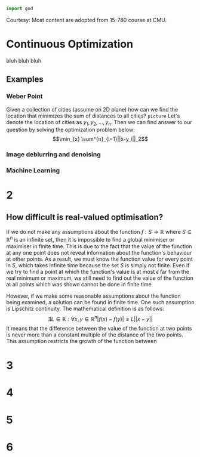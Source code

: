 ```python
import god
```
Courtesy: Most content are adopted from 15-780 course at CMU.
# Continuous Optimization
bluh bluh bluh

## Examples

### Weber Point

Given a collection of cities (assume on 2D plane) how can we find the location that minimizes the sum of distances to all cities?
`picture`
Let's denote the location of cities as $y_1, y_2, ..., y_n$.
Then we can find answer to our question by solving the optimization problem below:
$$\min_{x} \sum^{n}_{i=1}||x-y_i||_2$$

### Image deblurring and denoising

### Machine Learning

# 2

## How difficult is real-valued optimisation?

If we do not make any assumptions about the function $f:S\rightarrow\mathbb{R}$ where $S\subseteq\mathbb{R}^n$ is an infinite set, then it is impossible to find a global minimiser or maximiser in finite time. This is due to the fact that the value of the function at any one point does not reveal information about the function's behaviour at other points. As a result, we must know the function value for every point in $S$, which takes infinite time because the set $S$ is simply not finite. Even if we try to find a point at which the function's value is at most  $\epsilon$ far from the real minimum or maximum, we still need to find out the value of the function at all points which was shown cannot be done in finite time.

However, if we make some reasonable assumptions about the function being examined, a solution can be found in finite time. One such assumption is Lipschitz continuity. The mathematical definition is as follows:
$$\exists L\in\mathbb{R}:\forall x,y\in\mathbb{R}^n|f(x)-f(y)|\le L||x-y||$$
It means that the difference between the value of the function at two points is never more than a constant multiple of the distance of the two points. This assumption restricts the growth of the function between 

# 3

# 4

# 5

# 6
<!--stackedit_data:
eyJoaXN0b3J5IjpbLTE5NzkzNTk2NSwtNzE0Mjc5MzgyLC05NT
YxNTEwNTIsLTExNTAwMDAxODMsLTkxMTgyMTc2NywxOTc0MDk2
NTk5LC0xMzg1NzAwNDg4LDE3ODkzOTEzMzUsLTYyNTI1MDE2NC
wxNjU5MDE0NjgzLC05NDg1NDY2MSw1NTk5OTg0ODQsLTExODEx
Njg0MjgsMjAwNzk1MTkwMCwtMTczNTk1OTUyOSwtMTQyMTA4Nj
AyMl19
-->